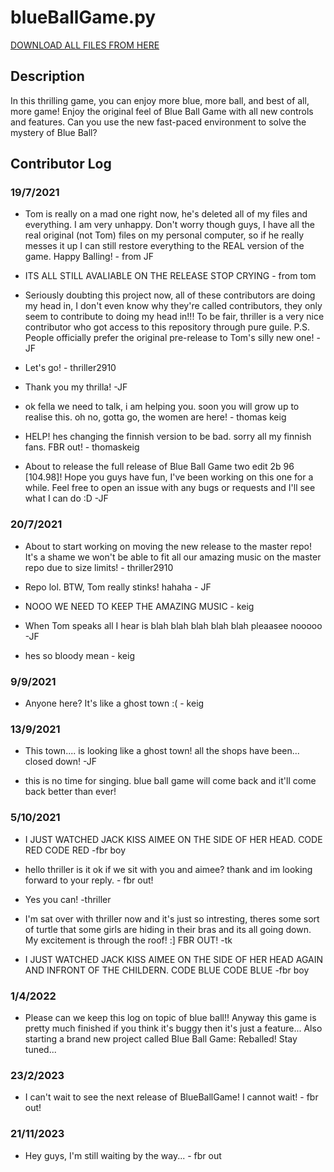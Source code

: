 # blueBallGame.py

[DOWNLOAD ALL FILES FROM HERE](https://github.com/JapaneseFrog/blue-ball-game/releases)

## Description
In this thrilling game, you can enjoy more blue, more ball, and best of all, more game! Enjoy the original feel of Blue Ball Game with all new controls and features. Can you use the new fast-paced environment to solve the mystery of Blue Ball?

## Contributor Log
### 19/7/2021
- Tom is really on a mad one right now, he's deleted all of my files and everything. I am very unhappy. Don't worry though guys, I have all the real original (not Tom) files on my personal computer, so if he really messes it up I can still restore everything to the REAL version of the game. Happy Balling! - from JF

- ITS ALL STILL AVALIABLE ON THE RELEASE STOP CRYING - from tom

- Seriously doubting this project now, all of these contributors are doing my head in, I don't even know why they're called contributors, they only seem to contribute to doing my head in!!! To be fair, thriller is a very nice contributor who got access to this repository through pure guile. P.S. People officially prefer the original pre-release to Tom's silly new one! -JF

- Let's go! - thriller2910

- Thank you my thrilla! -JF

- ok fella we need to talk, i am helping you. soon you will grow up to realise this. oh no, gotta go, the women are here! - thomas keig

- HELP! hes changing the finnish version to be bad. sorry all my finnish fans. FBR out! - thomaskeig

- About to release the full release of Blue Ball Game two edit 2b 96 [104.98]! Hope you guys have fun, I've been working on this one for a while. Feel free to open an issue with any bugs or requests and I'll see what I can do :D -JF

### 20/7/2021
- About to start working on moving the new release to the master repo! It's a shame we won't be able to fit all our amazing music on the master repo due to size limits! - thriller2910

- Repo lol. BTW, Tom really stinks! hahaha - JF

- NOOO WE NEED TO KEEP THE AMAZING MUSIC - keig

- When Tom speaks all I hear is blah blah blah blah blah pleaasee nooooo -JF

- hes so bloody mean - keig

### 9/9/2021
- Anyone here? It's like a ghost town :( - keig

### 13/9/2021
- This town.... is looking like a ghost town! all the shops have been... closed down! -JF

- this is no time for singing. blue ball game will come back and it'll come back better than ever!

### 5/10/2021
- I JUST WATCHED JACK KISS AIMEE ON THE SIDE OF HER HEAD. CODE RED CODE RED -fbr boy

- hello thriller is it ok if we sit with you and aimee? thank and im looking forward to your reply. - fbr out!

- Yes you can! -thriller

- I'm sat over with thriller now and it's just so intresting, theres some sort of turtle that some girls are hiding in their bras and its all going down. My excitement is through the roof! :] FBR OUT! -tk

- I JUST WATCHED JACK KISS AIMEE ON THE SIDE OF HER HEAD AGAIN AND INFRONT OF THE CHILDERN. CODE BLUE CODE BLUE -fbr boy

### 1/4/2022
- Please can we keep this log on topic of blue ball!! Anyway this game is pretty much finished if you think it's buggy then it's just a feature... Also starting a brand new project called Blue Ball Game: Reballed! Stay tuned...

### 23/2/2023
- I can't wait to see the next release of BlueBallGame! I cannot wait! - fbr out!

### 21/11/2023
- Hey guys, I'm still waiting by the way... - fbr out
